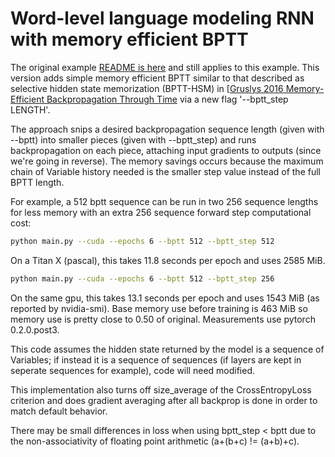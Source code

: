 # Word-level language modeling RNN with memory efficient BPTT

The original example [README is here](https://github.com/pytorch/examples/blob/master/word_language_model/README.md) and still applies to this example.  This version adds simple memory efficient BPTT similar to that described as selective hidden state memorization (BPTT-HSM) in [[Gruslys 2016 Memory-Efficient Backpropagation Through Time](https://arxiv.org/pdf/1606.03401.pdf) via a new flag '--bptt_step LENGTH'.

The approach snips a desired backpropagation sequence length (given with --bptt) into smaller pieces (given with --bptt_step) and runs backpropagation on each piece, attaching input gradients to outputs (since we're going in reverse).  The memory savings occurs because the maximum  chain of Variable history needed is the smaller step value instead of the full BPTT length.  

For example, a 512 bptt sequence can be run in two 256 sequence lengths for less memory with an extra 256 sequence forward step computational cost:

```bash
python main.py --cuda --epochs 6 --bptt 512 --bptt_step 512
```

On a Titan X (pascal), this takes 11.8 seconds per epoch and uses 2585 MiB.

```bash
python main.py --cuda --epochs 6 --bptt 512 --bptt_step 256
```

On the same gpu, this takes 13.1 seconds per epoch and uses 1543 MiB (as reported by nvidia-smi).  Base memory use before training is 463 MiB so memory use is pretty close to 0.50 of original.  Measurements use pytorch 0.2.0.post3.

This code assumes the hidden state returned by the model is a sequence of Variables; if instead it is a sequence of sequences (if layers are kept in seperate sequences for example), code will need modified.

This implementation also turns off size_average of the CrossEntropyLoss criterion and does gradient averaging after all backprop is done in order to match default behavior.

There may be small differences in loss when using bptt_step < bptt due to the non-associativity of floating point arithmetic (a+(b+c) != (a+b)+c).
